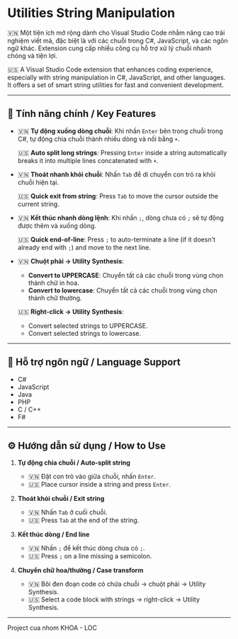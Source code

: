 # Utilities String Manipulation

🇻🇳 Một tiện ích mở rộng dành cho Visual Studio Code nhằm nâng cao trải nghiệm viết mã, đặc biệt là với các chuỗi trong C#, JavaScript, và các ngôn ngữ khác. Extension cung cấp nhiều công cụ hỗ trợ xử lý chuỗi nhanh chóng và tiện lợi.

🇺🇸 A Visual Studio Code extension that enhances coding experience, especially with string manipulation in C#, JavaScript, and other languages. It offers a set of smart string utilities for fast and convenient development.

---

## 🚀 Tính năng chính / Key Features

- 🇻🇳 **Tự động xuống dòng chuỗi**: Khi nhấn `Enter` bên trong chuỗi trong C#, tự động chia chuỗi thành nhiều dòng và nối bằng `+`.

  🇺🇸 **Auto split long strings**: Pressing `Enter` inside a string automatically breaks it into multiple lines concatenated with `+`.

- 🇻🇳 **Thoát nhanh khỏi chuỗi**: Nhấn `Tab` để di chuyển con trỏ ra khỏi chuỗi hiện tại.

  🇺🇸 **Quick exit from string**: Press `Tab` to move the cursor outside the current string.

- 🇻🇳 **Kết thúc nhanh dòng lệnh**: Khi nhấn `;`, dòng chưa có `;` sẽ tự động được thêm và xuống dòng.

  🇺🇸 **Quick end-of-line**: Press `;` to auto-terminate a line (if it doesn't already end with `;`) and move to the next line.

- 🇻🇳 **Chuột phải → Utility Synthesis**:
    - **Convert to UPPERCASE**: Chuyển tất cả các chuỗi trong vùng chọn thành chữ in hoa.
    - **Convert to lowercase**: Chuyển tất cả các chuỗi trong vùng chọn thành chữ thường.

  🇺🇸 **Right-click → Utility Synthesis**:
    - Convert selected strings to UPPERCASE.
    - Convert selected strings to lowercase.

---

## 🧠 Hỗ trợ ngôn ngữ / Language Support

- C#
- JavaScript
- Java
- PHP
- C / C++
- F#

---

## ⚙️ Hướng dẫn sử dụng / How to Use

1. **Tự động chia chuỗi / Auto-split string**
   - 🇻🇳 Đặt con trỏ vào giữa chuỗi, nhấn `Enter`.
   - 🇺🇸 Place cursor inside a string and press `Enter`.

2. **Thoát khỏi chuỗi / Exit string**
   - 🇻🇳 Nhấn `Tab` ở cuối chuỗi.
   - 🇺🇸 Press `Tab` at the end of the string.

3. **Kết thúc dòng / End line**
   - 🇻🇳 Nhấn `;` để kết thúc dòng chưa có `;`.
   - 🇺🇸 Press `;` on a line missing a semicolon.

4. **Chuyển chữ hoa/thường / Case transform**
   - 🇻🇳 Bôi đen đoạn code có chứa chuỗi → chuột phải → Utility Synthesis.
   - 🇺🇸 Select a code block with strings → right-click → Utility Synthesis.

---

Project cua nhom KHOA - LOC